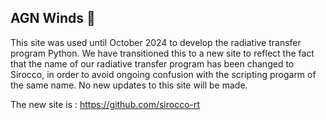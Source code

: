 ## AGN Winds 👋

This site was used until October 2024 to develop the radiative transfer program Python.  We have transitioned this to a new site 
to reflect the fact that the name of our radiative transfer program has been changed to Sirocco, in order to avoid ongoing 
confusion with the scripting progarm of the same name. No new updates to this site will be made.

The new site is : https://github.com/sirocco-rt
